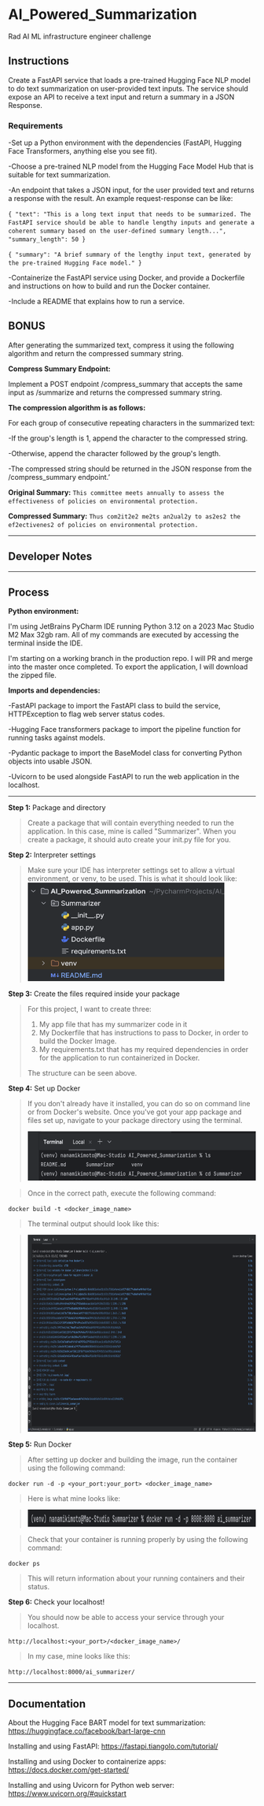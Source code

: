 # AI_Powered_Summarization
Rad AI ML infrastructure engineer challenge

## Instructions
Create a FastAPI service that loads a pre-trained Hugging Face NLP model to do text summarization on user-provided text inputs. The service should expose an API to receive a text input and return a summary in a JSON Response.

### Requirements
-Set up a Python environment with the dependencies (FastAPI, Hugging Face Transformers, anything else you see fit).

-Choose a pre-trained NLP model from the Hugging Face Model Hub that is suitable for text summarization.

-An endpoint that takes a JSON input, for the user provided text and returns a response with the result. An example request-response can be like:

``{
"text": "This is a long text input that needs to be summarized. The FastAPI service should be able to handle lengthy inputs and generate a coherent summary based on the user-defined summary length...",
"summary_length": 50
}
``

``
{
"summary": "A brief summary of the lengthy input text, generated by the pre-trained Hugging Face model."
}
``

-Containerize the FastAPI service using Docker, and provide a Dockerfile and instructions on how to build and run the Docker container.

-Include a README that explains how to run a service.
## BONUS
After generating the summarized text, compress it using the following algorithm and return the compressed summary string.

**Compress Summary Endpoint:** 

Implement a POST endpoint /compress_summary that accepts the same input as /summarize and returns the compressed summary string.

**The compression algorithm is as follows:**

For each group of consecutive repeating characters in the summarized text:

-If the group's length is 1, append the character to the compressed string.

-Otherwise, append the character followed by the group's length.

-The compressed string should be returned in the JSON response from the /compress_summary endpoint.’

**Original Summary:** 
`This committee meets annually to assess the effectiveness of policies on environmental protection.`

**Compressed Summary:**
`Thus com2it2e2 me2ts an2ual2y to as2es2 the ef2ectivenes2 of policies on environmental protection.`

***
## Developer Notes

***
## Process
**Python environment:**

I'm using JetBrains PyCharm IDE running Python 3.12 on a 2023 Mac Studio M2 Max 32gb ram. 
All of my commands are executed by accessing the terminal inside the IDE. 

I'm starting on a working branch in the production repo. I will PR and merge into the master once 
completed. To export the application, I will download the zipped file.

**Imports and dependencies:**

-FastAPI package to import the FastAPI class to build the service, HTTPException to flag web server status codes.

-Hugging Face transformers package to import the pipeline function for running tasks against models.

-Pydantic package to import the BaseModel class for converting Python objects into usable JSON.

-Uvicorn to be used alongside FastAPI to run the web application in the localhost.
***

**Step 1:** Package and directory
> Create a package that will contain everything needed to run the application. In this case,
> mine is called "Summarizer". When you create a package, it should auto create your init.py file for you.

**Step 2:** Interpreter settings
>Make sure your IDE has interpreter settings set to allow a virtual environment, or venv, to be used. 
> This is what it should look like:
> <img height="200" src="layout.png" width="400"/>

**Step 3:** Create the files required inside your package
> For this project, I want to create three:
> 1. My app file that has my summarizer code in it
> 2. My Dockerfile that has instructions to pass to Docker, in order to build the Docker Image.
> 3. My requirements.txt that has my required dependencies in order for the application to run containerized in Docker.
> 
> The structure can be seen above.

**Step 4:** Set up Docker
> If you don't already have it installed, you can do so on command line or from
> Docker's website. Once you've got your app package and files set up, navigate to your package directory
> using the terminal. 
> 
> <img height="100" src="pcharmnav.png" width="600"/>

> Once in the correct path, execute the following command:

`docker build -t <docker_image_name>`
>The terminal output should look like this:

> <img height="400" src="pycharmterm.png" width="1000"/>

**Step 5:** Run Docker 
> After setting up docker and building the image, run the container using the following command:

`docker run -d -p <your_port:your_port> <docker_image_name>`

> Here is what mine looks like:

> <img height="35" src="dockerrun.png" width="650"/>

> Check that your container is running properly by using the following command:

`docker ps`
> This will return information about your running containers and their status.

**Step 6:** Check your localhost!
>You should now be able to access your service through your localhost. 

`http://localhost:<your_port>/<docker_image_name>/`
> In my case, mine looks like this:

`http://localhost:8000/ai_summarizer/`
***

## Documentation
About the Hugging Face BART model for text summarization:
https://huggingface.co/facebook/bart-large-cnn

Installing and using FastAPI: https://fastapi.tiangolo.com/tutorial/

Installing and using Docker to containerize apps: https://docs.docker.com/get-started/

Installing and using Uvicorn for Python web server: https://www.uvicorn.org/#quickstart

